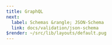 ```yaml
---
title: GraphQL
next:
  label: Schemas &rangle; JSON-Schema
  link: docs/validation/json-schema
$render: ~/src/lib/layouts/default.pug
---
```

